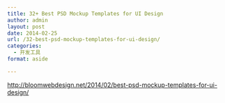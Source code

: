 ```yaml
---
title: 32+ Best PSD Mockup Templates for UI Design
author: admin
layout: post
date: 2014-02-25
url: /32-best-psd-mockup-templates-for-ui-design/
categories:
  - 开发工具
format: aside

---
```

http://bloomwebdesign.net/2014/02/best-psd-mockup-templates-for-ui-design/